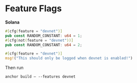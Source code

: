 # Feature Flags

**Solana**

```rust
#[cfg(feature = "devnet")]
pub const RANDOM_CONSTANT: u64 = 1;
#[cfg(not(feature = "devnet"))]
pub const RANDOM_CONSTANT: u64 = 2;

#[cfg(feature = "devnet")]
msg!("This should only be logged when devnet is enabled!")
```

Then run

`anchor build — --features devnet`
